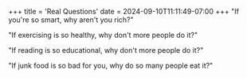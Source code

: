 +++
title = 'Real Questions'
date = 2024-09-10T11:11:49-07:00
+++
"If you're so smart, why aren't you rich?"

"If exercising is so healthy, why don't more people do it?"

"If reading is so educational, why don't more people do it?"

"If junk food is so bad for you, why do so many people eat it?"
